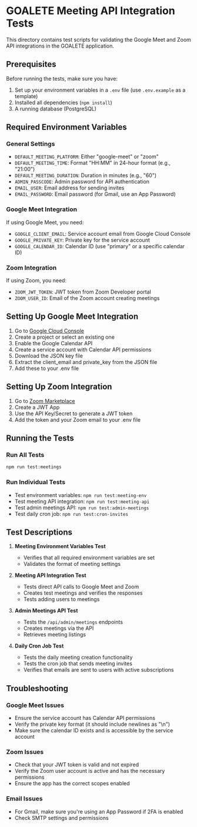 # GOALETE Meeting API Integration Tests

This directory contains test scripts for validating the Google Meet and Zoom API integrations in the GOALETE application.

## Prerequisites

Before running the tests, make sure you have:

1. Set up your environment variables in a `.env` file (use `.env.example` as a template)
2. Installed all dependencies (`npm install`)
3. A running database (PostgreSQL)

## Required Environment Variables

### General Settings
- `DEFAULT_MEETING_PLATFORM`: Either "google-meet" or "zoom"
- `DEFAULT_MEETING_TIME`: Format "HH:MM" in 24-hour format (e.g., "21:00")
- `DEFAULT_MEETING_DURATION`: Duration in minutes (e.g., "60")
- `ADMIN_PASSCODE`: Admin password for API authentication
- `EMAIL_USER`: Email address for sending invites
- `EMAIL_PASSWORD`: Email password (for Gmail, use an App Password)

### Google Meet Integration
If using Google Meet, you need:
- `GOOGLE_CLIENT_EMAIL`: Service account email from Google Cloud Console
- `GOOGLE_PRIVATE_KEY`: Private key for the service account
- `GOOGLE_CALENDAR_ID`: Calendar ID (use "primary" or a specific calendar ID)

### Zoom Integration
If using Zoom, you need:
- `ZOOM_JWT_TOKEN`: JWT token from Zoom Developer portal
- `ZOOM_USER_ID`: Email of the Zoom account creating meetings

## Setting Up Google Meet Integration

1. Go to [Google Cloud Console](https://console.cloud.google.com/)
2. Create a project or select an existing one
3. Enable the Google Calendar API
4. Create a service account with Calendar API permissions
5. Download the JSON key file
6. Extract the client_email and private_key from the JSON file
7. Add these to your .env file

## Setting Up Zoom Integration

1. Go to [Zoom Marketplace](https://marketplace.zoom.us/)
2. Create a JWT App
3. Use the API Key/Secret to generate a JWT token
4. Add the token and your Zoom email to your .env file

## Running the Tests

### Run All Tests
```bash
npm run test:meetings
```

### Run Individual Tests
- Test environment variables: `npm run test:meeting-env`
- Test meeting API integration: `npm run test:meeting-api`
- Test admin meetings API: `npm run test:admin-meetings`
- Test daily cron job: `npm run test:cron-invites`

## Test Descriptions

1. **Meeting Environment Variables Test**
   - Verifies that all required environment variables are set
   - Validates the format of meeting settings

2. **Meeting API Integration Test**
   - Tests direct API calls to Google Meet and Zoom
   - Creates test meetings and verifies the responses
   - Tests adding users to meetings

3. **Admin Meetings API Test**
   - Tests the `/api/admin/meetings` endpoints
   - Creates meetings via the API
   - Retrieves meeting listings

4. **Daily Cron Job Test**
   - Tests the daily meeting creation functionality
   - Tests the cron job that sends meeting invites
   - Verifies that emails are sent to users with active subscriptions

## Troubleshooting

### Google Meet Issues
- Ensure the service account has Calendar API permissions
- Verify the private key format (it should include newlines as "\n")
- Make sure the calendar ID exists and is accessible by the service account

### Zoom Issues
- Check that your JWT token is valid and not expired
- Verify the Zoom user account is active and has the necessary permissions
- Ensure the app has the correct scopes enabled

### Email Issues
- For Gmail, make sure you're using an App Password if 2FA is enabled
- Check SMTP settings and permissions
